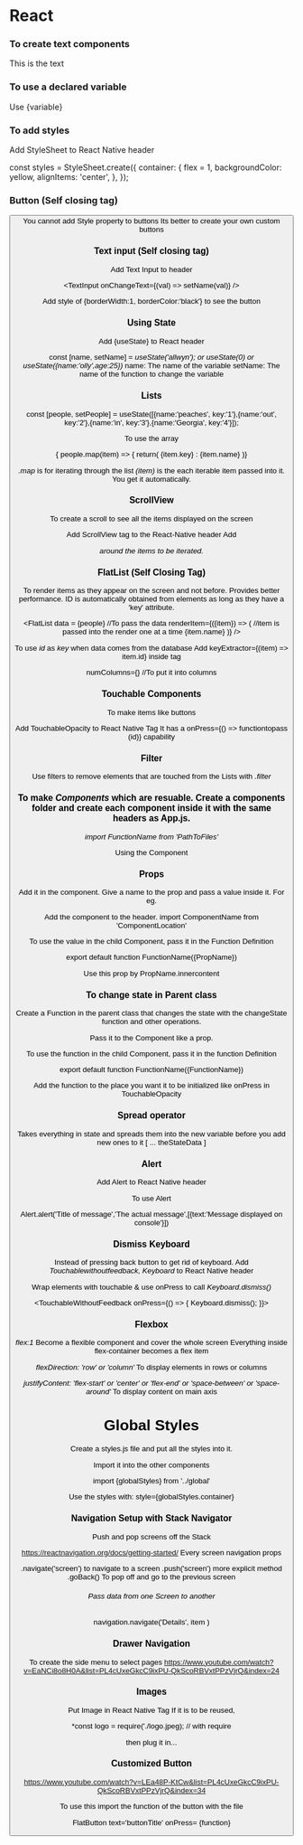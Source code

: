 # React


### To create text components

<View>
  <Text>
    This is the text
  </Text>
</View>

### To use a declared variable
Use {variable}

### To add styles

Add StyleSheet to React Native header

<Text style={styles.container}>

const styles = StyleSheet.create({
container: {
  flex = 1,
  backgroundColor: yellow,
  alignItems: 'center',
  },
});


### Button (Self closing tag)
<Button title='Update' />
You cannot add Style property to buttons
Its better to create your own custom buttons

### Text input (Self closing tag)
Add Text Input to header

<TextInput onChangeText={(val) => setName(val)} />

Add style of 
{borderWidth:1, borderColor:'black'} 
to see the button

### Using State

Add {useState} to React header

const [name, setName] = *useState('allwyn'); or useState(0) or useState({name:'olly',age:25})*
name: The name of the variable
setName: The name of the function to change the variable

### Lists

const [people, setPeople] = useState([{name:'peaches', key:'1'},{name:'out', key:'2'},{name:'in', key:'3'},{name:'Georgia', key:'4'}]);


To use the array 

{ people.map(item) => {
return(
  <View key={item.key}>
  <Text>{item.key} : {item.name}</Text>
  </View>
)}

*.map* is for iterating through the list
*(item)* is the each iterable item passed into it. You get it automatically.

### ScrollView
To create a scroll to see all the items displayed on the screen

Add ScrollView tag to the React-Native header
Add <ScrollView>
  
  </ScrollView> _around the items to be iterated._
  
 ### FlatList (Self Closing Tag)
 To render items as they appear on the screen and not before. Provides better performance. ID is automatically obtained from elements as long as they have a 'key' attribute.
 
 <FlatList
       data = {people} //To pass the data
       renderItem={({item}) => ( //item is passed into the render one at a time
        <Text style={styles.text}>{item.name}</Text>
       )}
 />
 
To use *id* as *key* when data comes from the database
Add 
keyExtractor={(item) => item.id}
inside <FlatList> tag
  
numColumns={} //To put it into columns


### Touchable Components

To make items like buttons

Add TouchableOpacity to React Native Tag 
It has a onPress={() => functiontopass (id)} capability 

### Filter
Use filters to remove elements that are touched from the Lists with 
*.filter*



### To make _Components_ which are resuable. Create a components folder and create each component inside it with the same headers as App.js.

*import FunctionName from 'PathToFiles'*

Using the Component

*<FunctionName />*




### Props

Add it in the component. Give a name to the prop and pass a value inside it. For eg.

<ComponentName PropName={PropValue} />

Add the component to the header.
import ComponentName from 'ComponentLocation'

To use the value in the child Component, pass it in the Function Definition

export default function FunctionName({PropName})

Use this prop by PropName.innercontent


### To change state in Parent class

Create a Function in the parent class that changes the state with the changeState function and other operations.

Pass it to the Component like a prop.

<ComponentName PropName={PropValue} />

To use the function in the child Component, pass it in the function Definition

export default function FunctionName({FunctionName})

Add the function to the place you want it to be initialized
like onPress in TouchableOpacity


### Spread operator
Takes everything in state and spreads them into the new variable before you add new ones to it
[
 ... theStateData 
]


### Alert

Add Alert to React Native header

To use Alert

Alert.alert('Title of message','The actual message',[{text:'Message displayed on console'}])


### Dismiss Keyboard

Instead of pressing back button to get rid of keyboard.
Add *Touchablewithoutfeedback, Keyboard* to React Native header

Wrap elements with touchable & use onPress to call *Keyboard.dismiss()*

<TouchableWithoutFeedback onPress={() => {
      Keyboard.dismiss();
    }}>
  
  
### Flexbox

*flex:1*
Become a flexible component and cover the whole screen
Everything inside flex-container becomes a flex item

*flexDirection: 'row' or 'column'*
To display elements in rows or columns

*justifyContent: 'flex-start' or 'center' or 'flex-end' or 'space-between' or 'space-around'*
To display content on main axis



# Global Styles

Create a styles.js file and put all the styles into it.

Import it into the other components

import {globalStyles} from '../global'

Use the styles with:
style={globalStyles.container}


### Navigation Setup with Stack Navigator

Push and pop screens off the Stack

https://reactnavigation.org/docs/getting-started/
Every screen navigation props

 .navigate('screen') to navigate to a screen
.push('screen') more explicit method
.goBack() To pop off and go to the previous screen

###### Pass data from one Screen to another
navigation.navigate('Details', item )


### Drawer Navigation
 
To create the side menu to select pages
https://www.youtube.com/watch?v=EaNCi8o8H0A&list=PL4cUxeGkcC9ixPU-QkScoRBVxtPPzVjrQ&index=24

### Images
Put Image in React Native Tag
If it is to be reused, 

*const logo = require('./logo.jpeg); // with require

then plug it in...

<!-- <img src={logo} /> -->


### Customized Button

https://www.youtube.com/watch?v=LEa48P-KtCw&list=PL4cUxeGkcC9ixPU-QkScoRBVxtPPzVjrQ&index=34


<!-- <TouchableOpacity onPress={onPressFunction}>
  <View style={styles.button}>
  <Text style={styles.buttonText}></Text>
  </View>
</TouchableOpacity>

const styles = StyleSheet.create({
  button: {
    borderRadius: 8,
    paddingVertical: 15,
    paddingHorizontal: 10,
    backgroundColor: '#eee',
  },
  buttonText: {
    color: 'white',
    fontWeight: 'bold',
    textTransform: 'uppercase',
    fontSize: 16,
    textAlign: 'center',
    }
})-->


To use this import the function of the button with the file

FlatButton text='buttonTitle' onPress= {function}
